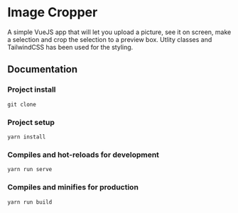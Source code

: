 # Image Cropper
A simple VueJS app that will let you upload a picture, see it on screen, make a selection and crop the selection to a preview box. Utlity classes and TailwindCSS has been used for the styling. 


## Documentation
### Project install
```
git clone
```
### Project setup
```
yarn install
```
### Compiles and hot-reloads for development
```
yarn run serve
```

### Compiles and minifies for production
```
yarn run build
```
